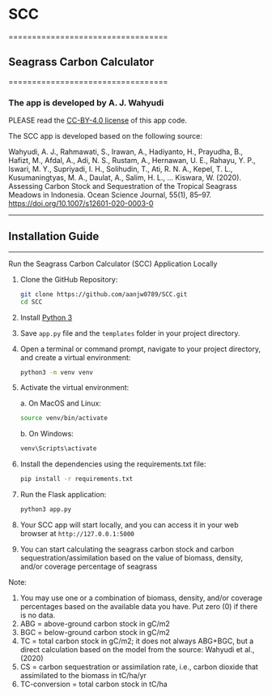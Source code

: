 # SCC
==================================
## Seagrass Carbon Calculator
==================================

### The app is developed by A. J. Wahyudi

PLEASE read the [CC-BY-4.0 license](https://github.com/aanjw0789/SCC/?tab=CC-BY-4.0-1-ov-file) of this app code.

The SCC app is developed based on the following source: 

Wahyudi, A. J., Rahmawati, S., Irawan, A., Hadiyanto, H., Prayudha, B., Hafizt, M., Afdal, A., Adi, N. S., Rustam, A., Hernawan, U. E., Rahayu, Y. P., Iswari, M. Y., Supriyadi, I. H., Solihudin, T., Ati, R. N. A., Kepel, T. L., Kusumaningtyas, M. A., Daulat, A., Salim, H. L., … Kiswara, W. (2020). Assessing Carbon Stock and Sequestration of the Tropical Seagrass Meadows in Indonesia. Ocean Science Journal, 55(1), 85–97. https://doi.org/10.1007/s12601-020-0003-0

----------------------------------
## Installation Guide
----------------------------------
Run the Seagrass Carbon Calculator (SCC) Application Locally
1. Clone the GitHub Repository:
   ```sh
   git clone https://github.com/aanjw0789/SCC.git
   cd SCC
   ```
3. Install [Python 3](https://gist.github.com/MichaelCurrin/57caae30bd7b0991098e9804a9494c23)
4. Save `app.py` file and the `templates` folder in your project directory.
5. Open a terminal or command prompt, navigate to your project directory, and create a virtual environment:
   ```sh
   python3 -m venv venv

6. Activate the virtual environment:

   a. On MacOS and Linux:
   ```sh
   source venv/bin/activate
   ```
   b. On Windows:
   ```sh
   venv\Scripts\activate
   ```
7. Install the dependencies using the requirements.txt file:
   ```sh
   pip install -r requirements.txt
   ```
8. Run the Flask application:
   ```sh
   python3 app.py
   ```
10. Your SCC app will start locally, and you can access it in your web browser at `http://127.0.0.1:5000`
11. You can start calculating the seagrass carbon stock and carbon sequestration/assimilation based on the value of biomass, density, and/or coverage percentage of seagrass

Note:
1. You may use one or a combination of biomass, density, and/or coverage percentages based on the available data you have. Put zero (0) if there is no data.
2. ABG = above-ground carbon stock in gC/m2
3. BGC = below-ground carbon stock in gC/m2
4. TC = total carbon stock in gC/m2; it does not always ABG+BGC, but a direct calculation based on the model from the source: Wahyudi et al., (2020)
5. CS = carbon sequestration or assimilation rate, i.e., carbon dioxide that assimilated to the biomass in tC/ha/yr
6. TC-conversion = total carbon stock in tC/ha
